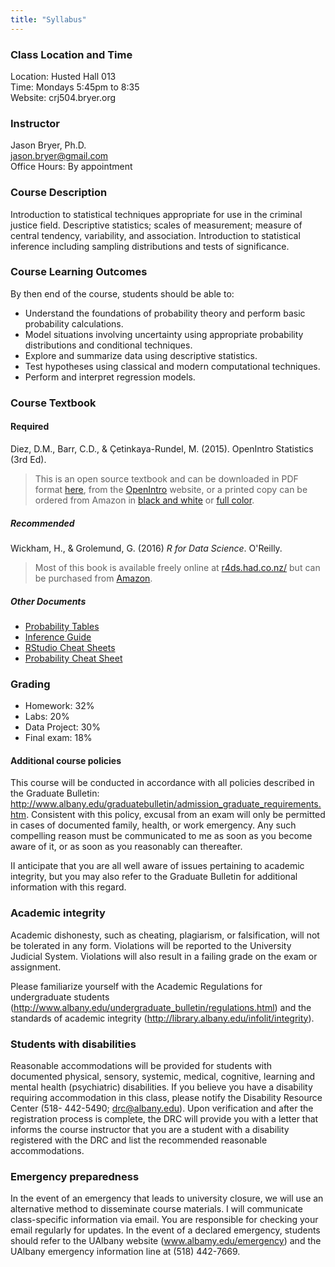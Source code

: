 ```yaml
---
title: "Syllabus"
---
```


<!--more-->

### Class Location and Time

Location: Husted Hall 013  
Time: Mondays 5:45pm to 8:35  
Website: crj504.bryer.org

### Instructor

Jason Bryer, Ph.D.  
jason.bryer@gmail.com  
Office Hours: By appointment

### Course Description

Introduction to statistical techniques appropriate for use in the criminal justice field. Descriptive statistics; scales of measurement; measure of central tendency, variability, and association. Introduction to statistical inference including sampling distributions and tests of significance. 

### Course Learning Outcomes

By then end of the course, students should be able to:

* Understand the foundations of probability theory and perform basic probability calculations.
* Model situations involving uncertainty using appropriate probability distributions and conditional techniques.
* Explore and summarize data using descriptive statistics.
* Test hypotheses using classical and modern computational techniques.
* Perform and interpret regression models.


### Course Textbook

#### Required

Diez, D.M., Barr, C.D., & Çetinkaya-Rundel, M. (2015). OpenIntro Statistics (3rd Ed).

> This is an open source textbook and can be downloaded in PDF format [here](https://github.com/jbryer/DATA606Spring2018/blob/master/Textbook/os3.pdf?raw=true), from the [OpenIntro](http://www.openintro.org/stat/textbook.php) website, or a printed copy can be ordered from Amazon in [black and white](https://smile.amazon.com/OpenIntro-Statistics-CreateSpace-David-Diez/dp/1943450048/ref=sr_1_1?ie=UTF8&qid=1534776207&sr=8-1&keywords=openintro+statistics+third+edition) or [full color](https://www.amazon.com/OpenIntro-Statistics-FULL-COLOR-Hardcover/dp/1943450056/ref=sr_1_2?s=books&ie=UTF8&qid=1534776102&sr=1-2&keywords=OpenIntro+Statistics%3A+Third+Edition).

##### Recommended

Wickham, H., & Grolemund, G. (2016) *R for Data Science*. O'Reilly.

> Most of this book is available freely online at [r4ds.had.co.nz/](http://r4ds.had.co.nz/) but can be purchased from [Amazon](https://smile.amazon.com/Data-Science-Transform-Visualize-Model/dp/1491910399/ref=sr_1_3?ie=UTF8&qid=1534776263&sr=8-3&keywords=R+for+Data+Science).

##### Other Documents

* [Probability Tables](https://github.com/jbryer/DATA606Spring2018/blob/master/Textbook/os2_prob_tables.pdf?raw=true)
* [Inference Guide](https://github.com/jbryer/DATA606Spring2018/blob/master/Textbook/os2_extra_inference_guide.pdf?raw=true)
* [RStudio Cheat Sheets](https://www.rstudio.com/resources/cheatsheets/)
* [Probability Cheat Sheet](http://static1.squarespace.com/static/54bf3241e4b0f0d81bf7ff36/t/55e9494fe4b011aed10e48e5/1441352015658/probability_cheatsheet.pdf)


### Grading

* Homework: 32%
* Labs: 20%
* Data Project: 30%
* Final exam: 18%

#### Additional course policies

This course will be conducted in accordance with all policies described in the Graduate Bulletin: http://www.albany.edu/graduatebulletin/admission_graduate_requirements.htm. Consistent with this policy, excusal from an exam will only be permitted in cases of documented family, health, or work emergency. Any such compelling reason must be communicated to me as soon as you become aware of it, or as soon as you reasonably can thereafter.

II anticipate that you are all well aware of issues pertaining to academic integrity, but you may also refer to the Graduate Bulletin for additional information with this regard.

### Academic integrity

Academic dishonesty, such as cheating, plagiarism, or falsification, will not be tolerated in any form. Violations will be reported to the University Judicial System. Violations will also result in a failing grade on the exam or assignment.

Please familiarize yourself with the Academic Regulations for undergraduate students (http://www.albany.edu/undergraduate_bulletin/regulations.html) and the standards of academic integrity (http://library.albany.edu/infolit/integrity).

### Students with disabilities

Reasonable accommodations will be provided for students with documented physical, sensory, systemic, medical, cognitive, learning and mental health (psychiatric) disabilities. If you believe you have a disability requiring accommodation in this class, please notify the Disability Resource Center (518- 442-5490; drc@albany.edu). Upon verification and after the registration process is complete, the DRC will provide you with a letter that informs the course instructor that you are a student with a disability registered with the DRC and list the recommended reasonable accommodations.

### Emergency preparedness

In the event of an emergency that leads to university closure, we will use an alternative method to disseminate course materials. I will communicate class-specific information via email. You are responsible for checking your email regularly for updates. In the event of a declared emergency, students should refer to the UAlbany website (www.albamy.edu/emergency) and the UAlbany emergency information line at (518) 442-7669.

